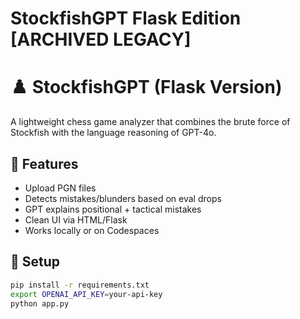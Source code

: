 # StockfishGPT Flask Edition [ARCHIVED LEGACY]
# ♟️ StockfishGPT (Flask Version)

A lightweight chess game analyzer that combines the brute force of Stockfish with the language reasoning of GPT-4o.

## 🚀 Features
- Upload PGN files
- Detects mistakes/blunders based on eval drops
- GPT explains positional + tactical mistakes
- Clean UI via HTML/Flask
- Works locally or on Codespaces

## 🧪 Setup

```bash
pip install -r requirements.txt
export OPENAI_API_KEY=your-api-key
python app.py
